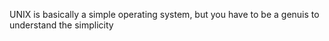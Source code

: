UNIX is basically a simple operating system, but you have to be a genuis to understand the simplicity
